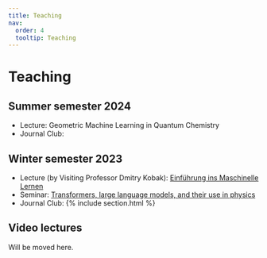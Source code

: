 ```yaml
---
title: Teaching
nav:
  order: 4
  tooltip: Teaching
---
```


# Teaching

## Summer semester 2024 

* Lecture: Geometric Machine Learning in Quantum Chemistry
* Journal Club: 

## Winter semester 2023

* Lecture (by Visiting Professor Dmitry Kobak): [Einführung ins Maschinelle Lernen](https://dkobak.github.io/teaching/einfuehrung-ins-ml/)
* Seminar: [Transformers, large language models, and their use in physics](https://dkobak.github.io/teaching/transformers-llm-seminar/)
* Journal Club: 
{% include section.html %}

## Video lectures

Will be moved here. 
